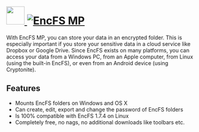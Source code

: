 # [<img src="https://cdn.jsdelivr.net/gh/AdmiringWorm/chocolatey-packages@5357ef0b94135521eea293d17a65d14ac97d259e/automatic/encfsmp/icons/encfsmp.png" height="48" width="48" /> ![EncFS MP](https://img.shields.io/chocolatey/v/encfsmp.svg?label=EncFS%20MP&style=for-the-badge)](https://community.chocolatey.org/packages/encfsmp)

With EncFS MP, you can store your data in an encrypted folder. This is especially important if you store your sensitive data in a cloud service like Dropbox or Google Drive.
Since EncFS exists on many platforms, you can access your data from a Windows PC, from an Apple computer, from Linux (using the built-in EncFS), or even from an Android device (using Cryptonite).

## Features

- Mounts EncFS folders on Windows and OS X
- Can create, edit, export and change the password of EncFS folders
- Is 100% compatible with EncFS 1.7.4 on Linux
- Completely free, no nags, no additional downloads like toolbars etc.
